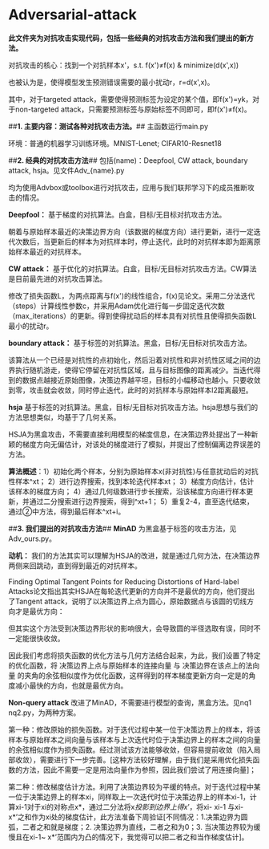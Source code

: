 # Adversarial-attack
**此文件夹为对抗攻击实现代码，包括一些经典的对抗攻击方法和我们提出的新方法。**

对抗攻击的核心：找到一个对抗样本x'，s.t. f(x')≠f(x) & minimize(d(x',x))

也被认为是，使得模型发生预测错误需要的最小扰动r，r=d(x',x)。

其中，对于targeted attack，需要使得预测标签为设定的某个值，即f(x')=yk，对于non-targeted attack，只需要预测标签与原始标签不同即可，即f(x')≠f(x)。

##**1. 主要内容：测试各种对抗攻击方法。**##
主函数运行main.py 

环境：普通的机器学习训练环境。MNIST-Lenet; CIFAR10-Resnet18

##**2. 经典的对抗攻击方法**##
包括(name)：Deepfool, CW attack, boundary attack, hsja。见文件Adv_{name}.py

均为使用Advbox或toolbox进行对抗攻击，应用与我们联邦学习下的成员推断攻击的情况。

**Deepfool：**
基于梯度的对抗算法。白盒，目标/无目标对抗攻击方法。

朝着与原始样本最近的决策边界方向（该数据的梯度方向）进行更新，进行一定迭代次数后，当更新后的样本为对抗样本时，停止迭代，此时的对抗样本即为距离原始样本最近的对抗样本。

**CW attack：**
基于优化的对抗算法。白盒，目标/无目标对抗攻击方法。CW算法是目前最先进的对抗攻击算法。

修改了损失函数L，为两点距离与f(x')的线性组合，f(x)见论文。采用二分法迭代（steps）计算线性参数c，并采用Adam优化进行每一步固定迭代次数（max_iterations）的更新。得到使得扰动后的样本具有对抗性且使得损失函数L最小的扰动r。

**boundary attack：**
基于标签的对抗算法。黑盒，目标/无目标对抗攻击方法。

该算法从一个已经是对抗性的点初始化，然后沿着对抗性和非对抗性区域之间的边界执行随机游走，使得它停留在对抗性区域，且与目标图像的距离减少。当迭代得到的数据点越接近原始图像，决策边界越平坦，目标的小幅移动也越小。只要收敛到零，攻击就会收敛，同时停止迭代，此时的对抗样本与原始样本l2距离最短。

**hsja**
基于标签的对抗算法。黑盒，目标/无目标对抗攻击方法。hsja思想与我们的方法思想类似，均基于了几何关系。

HSJA为黑盒攻击，不需要直接利用模型的梯度信息，在决策边界处提出了一种新颖的梯度方向无偏估计，对该处的梯度进行了模拟，并提出了控制偏离边界误差的方法。

**算法概述**：1）初始化两个样本，分别为原始样本x(非对抗性)与任意扰动后的对抗性样本^xt；
2）进行边界搜索，找到本轮迭代样本xt；
3）梯度方向估计，估计该样本的梯度方向；
4）通过几何级数进行步长搜索，沿该梯度方向进行样本更新，并通过二分搜索进行边界搜索，得到^xt+1；
5）重复2-4，直至迭代结束，通过②中方法，得到最后样本^xt+i。

##**3. 我们提出的对抗攻击方法**##
**MinAD**
为黑盒基于标签的攻击方法，见Adv_ours.py。

**动机：**
我们的方法其实可以理解为HSJA的改进，就是通过几何方法，在决策边界两侧来回跳动，直到得到最近的对抗样本。

Finding Optimal Tangent Points for Reducing Distortions of Hard-label Attacks论文指出其实HSJA在每轮迭代更新的方向并不是最优的方向，他们提出了Tangent attack，说明了以决策边界上点为圆心，原始数据点与该圆的切线方向才是最优方向：
 
但其实这个方法受到决策边界形状的影响很大，会导致圆的半径选取有误，同时不一定能很快收敛。

因此我们考虑将损失函数的优化方法与几何方法结合起来，为此，我们设置了特定的优化函数，将 决策边界上点与原始样本的连接向量 与 决策边界在该点上的法向量 的夹角的余弦相似度作为优化函数，这样得到的样本梯度更新方向一定是的角度减小最快的方向，也就是最优方向。

**Non-query attack**
改进了MinAD，不需要进行模型的查询，黑盒方法。见nq1 nq2.py，为两种方案。

第一种：修改原始的损失函数。对于迭代过程中某一位于决策边界上的样本，将该样本与原始样本之间向量与该样本与上次迭代时位于决策边界上的样本之间的向量的余弦相似度作为损失函数。经过测试该方法能够收敛，但容易提前收敛（陷入局部收敛），需要进行下一步完善。[这种方法较好理解，由于我们是采用优化损失函数的方法，因此不需要一定是用法向量作为参照，因此我们尝试了用连接向量]；

第二种：修改梯度估计方法。利用了决策边界较为平缓的特点。对于迭代过程中某一位于决策边界上的样本xi，同样取上一次迭代时位于决策边界上的样本xi-1，计算xi-1对于xi的对称点x*，通过二分法将x*投影到边界上得x*’，将xi- xi-1 与xi- x*’之和作为xi处的梯度估计，此方法准备下周验证[不同情况：1.决策边界为圆弧，二者之和就是梯度；2. 决策边界为直线，二者之和为0；3. 当决策边界较为缓慢且在xi-1~ x*’范围内为凸的情况下，我觉得可以把二者之和当作梯度估计]。
